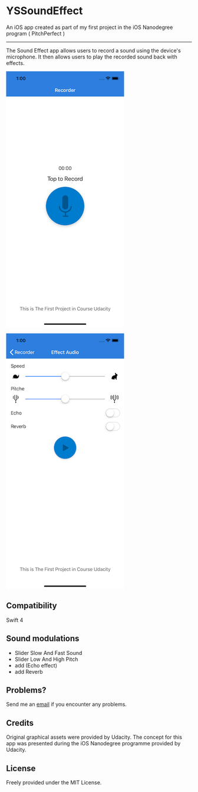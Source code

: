 # YSSoundEffect
An iOS app created as part of my first project in the iOS Nanodegree program ( PitchPerfect )

---------------------------------------------------------------------------------------------
The Sound Effect app allows users to record a sound using the device's microphone. It then allows users to play the recorded sound back with effects.

![App logo](001.png)

![App logo](002.png)


## Compatibility
Swift 4

## Sound modulations
- Slider Slow And Fast Sound
- Slider Low And High Pitch
- add (Echo effect)
- add Reverb

## Problems?
Send me an [email](mailto:arabphone.sa@gmail.com) if you encounter any problems.

## Credits
Original graphical assets were provided by Udacity.
The concept for this app was presented during the iOS Nanodegree programme provided by Udacity.

## License
Freely provided under the MIT License.

